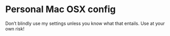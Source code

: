# Personal Mac OSX config
Don’t blindly use my settings unless you know what that entails. Use at your own risk!
